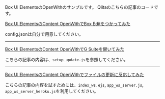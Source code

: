 Box UI ElementsのOpenWithのサンプルです。
Qiitaのこちらの記事のコードです。

[Box UI ElementsのContent OpenWithでBox Editをつかってみた](https://qiita.com/kobay/items/8f01353308141813881f)

config.jsonは自分で用意してください。

---


[Box UI ElementsのContent OpenWithでG Suiteを開いてみた](https://qiita.com/kobay/items/cfa15d894e17a0fba384)

こちらの記事の内容は、`setup_update.js`を参照してください。

---

[Box UI ElementsのContent OpenWithでファイルの更新に反応してみた](https://qiita.com/kobay/items/685a0cdf139ad896d43c)

こちらの記事の内容を試すためには、`index_ws.ejs`, `app_ws_server.js`, `app_ws_server_heroku.js`を利用してください。
